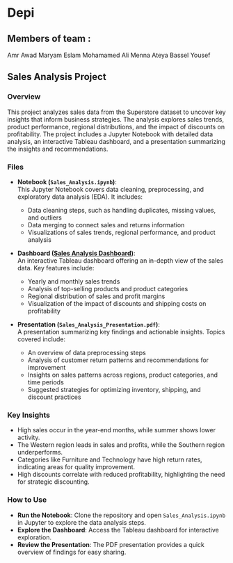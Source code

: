 # Depi
## Members of team : 
Amr Awad
Maryam Eslam
Mohamamed Ali
Menna Ateya
Bassel Yousef
## Sales Analysis Project

### Overview
This project analyzes sales data from the Superstore dataset to uncover key insights that inform business strategies. The analysis explores sales trends, product performance, regional distributions, and the impact of discounts on profitability. The project includes a Jupyter Notebook with detailed data analysis, an interactive Tableau dashboard, and a presentation summarizing the insights and recommendations.

### Files

- **Notebook (`Sales_Analysis.ipynb`)**:  
  This Jupyter Notebook covers data cleaning, preprocessing, and exploratory data analysis (EDA). It includes:
  - Data cleaning steps, such as handling duplicates, missing values, and outliers
  - Data merging to connect sales and returns information
  - Visualizations of sales trends, regional performance, and product analysis

- **Dashboard ([Sales Analysis Dashboard](https://public.tableau.com/app/profile/amr.elkhamisy/viz/SalesAnalysisProject_17300263789400/SalesDetails))**:  
  An interactive Tableau dashboard offering an in-depth view of the sales data. Key features include:
  - Yearly and monthly sales trends
  - Analysis of top-selling products and product categories
  - Regional distribution of sales and profit margins
  - Visualization of the impact of discounts and shipping costs on profitability

- **Presentation (`Sales_Analysis_Presentation.pdf`)**:  
  A presentation summarizing key findings and actionable insights. Topics covered include:
  - An overview of data preprocessing steps
  - Analysis of customer return patterns and recommendations for improvement
  - Insights on sales patterns across regions, product categories, and time periods
  - Suggested strategies for optimizing inventory, shipping, and discount practices

### Key Insights
- High sales occur in the year-end months, while summer shows lower activity.
- The Western region leads in sales and profits, while the Southern region underperforms.
- Categories like Furniture and Technology have high return rates, indicating areas for quality improvement.
- High discounts correlate with reduced profitability, highlighting the need for strategic discounting.

### How to Use
- **Run the Notebook**: Clone the repository and open `Sales_Analysis.ipynb` in Jupyter to explore the data analysis steps.
- **Explore the Dashboard**: Access the Tableau dashboard for interactive exploration.
- **Review the Presentation**: The PDF presentation provides a quick overview of findings for easy sharing.
